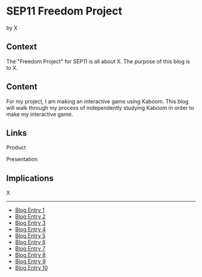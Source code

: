 # SEP11 Freedom Project
by X

## Context
The "Freedom Project" for SEP11 is all about X. The purpose of this blog is to X.

## Content
For my project, I am making an interactive game using Kaboom. This blog will walk through my process of independently studying Kaboom in order to make my interactive game.

## Links

Product

Presentation

## Implications
X

---

* [Blog Entry 1](entries/entry01.md)
* [Blog Entry 2](entries/entry02.md)
* [Blog Entry 3](entries/entry03.md)
* [Blog Entry 4](entries/entry04.md)
* [Blog Entry 5](entries/entry05.md)
* [Blog Entry 6](entries/entry06.md)
* [Blog Entry 7](entries/entry07.md)
* [Blog Entry 8](entries/entry08.md)
* [Blog Entry 9](entries/entry09.md)
* [Blog Entry 10](entries/entry10.md)
